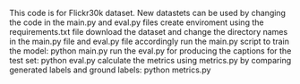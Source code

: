 This code is for Flickr30k dataset. New datastets can be used by changing the code in the main.py and eval.py files
create enviroment using the requirements.txt file
download the dataset and change the directory names in the main.py file and eval.py file accordingly
run the main.py script to train the model: python main.py
run the eval.py for producing the captions for the test set: python eval.py
calculate the metrics using metrics.py by comparing generated labels and ground labels: python metrics.py
